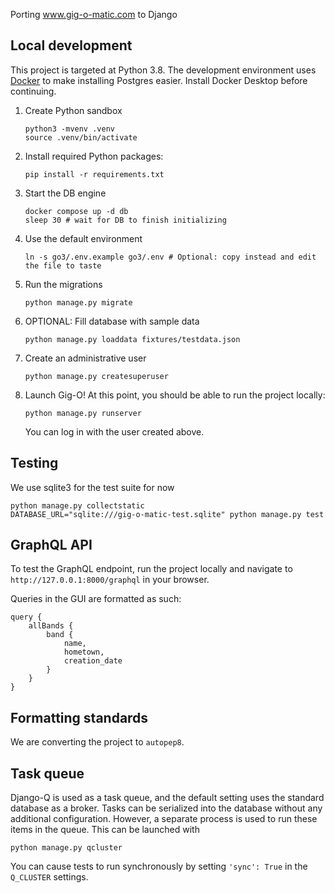 Porting www.gig-o-matic.com to Django

## Local development

This project is targeted at Python 3.8.  The development environment uses [Docker](https://www.docker.com/products/docker-desktop/) to make installing Postgres easier. Install Docker Desktop before continuing.

1. Create Python sandbox
	```
	python3 -mvenv .venv
	source .venv/bin/activate
	```
 
1. Install required Python packages:
	```
	pip install -r requirements.txt
	```
 
1. Start the DB engine
	```
	docker compose up -d db
	sleep 30 # wait for DB to finish initializing
	```
 
1. Use the default environment
	```
	ln -s go3/.env.example go3/.env # Optional: copy instead and edit the file to taste
	```
 
1. Run the migrations
	```
	python manage.py migrate
	```
 
1. OPTIONAL: Fill database with sample data
	```
	python manage.py loaddata fixtures/testdata.json
	```
 
1. Create an administrative user
	```
	python manage.py createsuperuser
	```
 
1. Launch Gig-O!
	At this point, you should be able to run the project locally:
	```
	python manage.py runserver
	```
	You can log in with the user created above.

## Testing
We use sqlite3 for the test suite for now
```
python manage.py collectstatic
DATABASE_URL="sqlite:///gig-o-matic-test.sqlite" python manage.py test
```

## GraphQL API

To test the GraphQL endpoint, run the project locally and navigate to `http://127.0.0.1:8000/graphql` in your browser. 

Queries in the GUI are formatted as such:
```
query {
	allBands {
		band {
      		name,
		  	hometown,
		  	creation_date
		}
	}
}
```

## Formatting standards

We are converting the project to `autopep8`.

## Task queue

Django-Q is used as a task queue, and the default setting uses the standard database as a broker.  Tasks can be serialized into the database without any additional configuration.  However, a separate process is used to run these items in the queue.  This can be launched with
```
python manage.py qcluster
```
You can cause tests to run synchronously by setting `'sync': True` in the `Q_CLUSTER` settings.
